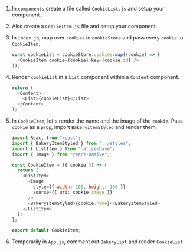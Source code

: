 1. In `components` create a file called `CookieList.js` and setup your component.

2. Also create a `CookieItem.js` file and setup your component.

3. In `index.js`, map over `cookies` in `cookieStore` and pass every `cookie` to `CookieItem`.

   ```javascript
   const cookieList = cookieStore.cookies.map((cookie) => (
     <CookieItem cookie={cookie} key={cookie.id} />
   ));
   ```

4. Render `cookieList` in a `List` component within a `Content` component.

   ```javascript
   return (
     <Content>
       <List>{cookieList}</List>
     </Content>
   );
   ```

5. In `CookieItem`, let's render the name and the image of the `cookie`. Pass `cookie` as a `prop`, import `BakeryItemStyled` and render them.

   ```javascript
   import React from "react";
   import { BakeryItemStyled } from "../styles";
   import { ListItem } from "native-base";
   import { Image } from "react-native";

   const CookieItem = ({ cookie }) => {
     return (
       <ListItem>
         <Image
           style={{ width: 100, height: 100 }}
           source={{ uri: cookie.image }}
         />
         <BakeryItemStyled>{cookie.name}</BakeryItemStyled>
       </ListItem>
     );
   };

   export default CookieItem;
   ```

6. Temporarily in `App.js`, comment out `BakeryList` and render `CookieList`.
